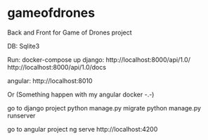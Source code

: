 # gameofdrones
Back and Front for Game of Drones project


DB: Sqlite3

Run:
docker-compose up 
django:
http://localhost:8000/api/1.0/
http://localhost:8000/api/1.0/docs

angular:
http://localhost:8010

Or (Something happen with my angular docker -.-)

go to django project 
python manage.py migrate
python manage.py runserver

go to angular project
ng serve 
http://localhost:4200
